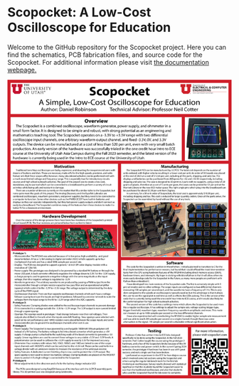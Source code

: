 # Scopocket: A Low-Cost Oscilloscope for Education
Welcome to the GitHub repository for the Scopocket project. Here you can find the schematics, PCB fabrication files, and source code for the Scopocket. For additional information please visit [the documentation webpage.](https://scopocket.com)

![Scopocket Poster](./docs/Scopocket-Poster.jpg)